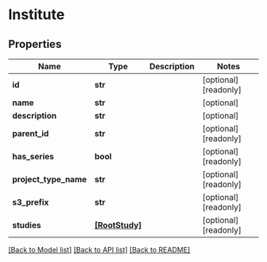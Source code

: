 # Institute


## Properties
Name | Type | Description | Notes
------------ | ------------- | ------------- | -------------
**id** | **str** |  | [optional] [readonly] 
**name** | **str** |  | [optional] 
**description** | **str** |  | [optional] 
**parent_id** | **str** |  | [optional] [readonly] 
**has_series** | **bool** |  | [optional] [readonly] 
**project_type_name** | **str** |  | [optional] [readonly] 
**s3_prefix** | **str** |  | [optional] [readonly] 
**studies** | [**[RootStudy]**](RootStudy.md) |  | [optional] [readonly] 

[[Back to Model list]](../README.md#documentation-for-models) [[Back to API list]](../README.md#documentation-for-api-endpoints) [[Back to README]](../README.md)


